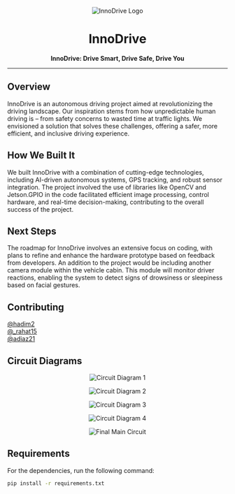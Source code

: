 <p align="center">
  <img src="https://github.com/HadiM2/InnoDrive/assets/97601068/3fc7d619-0d88-4fa2-b9be-f3b18a938138" alt="InnoDrive Logo">
</p>

<h1 align="center">InnoDrive</h1>

<p align="center"><strong>InnoDrive: Drive Smart, Drive Safe, Drive You</strong></p>

---

## Overview
InnoDrive is an autonomous driving project aimed at revolutionizing the driving landscape. Our inspiration stems from how unpredictable human driving is – from safety concerns to wasted time at traffic lights. We envisioned a solution that solves these challenges, offering a safer, more efficient, and inclusive driving experience.

## How We Built It
We built InnoDrive with a combination of cutting-edge technologies, including AI-driven autonomous systems, GPS tracking, and robust sensor integration. The project involved the use of libraries like OpenCV and Jetson.GPIO in the code facilitated efficient image processing, control hardware, and real-time decision-making, contributing to the overall success of the project.

## Next Steps
The roadmap for InnoDrive involves an extensive focus on coding, with plans to refine and enhance the hardware prototype based on feedback from developers. An addition to the project would be including another camera module within the vehicle cabin. This module will monitor driver reactions, enabling the system to detect signs of drowsiness or sleepiness based on facial gestures.

## Contributing
[@hadim2](https://github.com/hadim2)  
[@_rahat15](https://github.com/_rahat15)  
[@adiaz21](https://github.com/adiaz21)

## Circuit Diagrams
<p align="center">
  <img src="https://github.com/HadiM2/InnoDrive/assets/97601068/b0a54c77-b9f2-4593-9d3f-df91ba02fe39" alt="Circuit Diagram 1">
</p>
<p align="center">
  <img src="https://github.com/HadiM2/InnoDrive/assets/97601068/c37d7faf-13fa-4ee9-a60c-ffc12056e0ab" alt="Circuit Diagram 2">
</p>
<p align="center">
  <img src="https://github.com/HadiM2/InnoDrive/assets/97601068/97f94004-e0e1-43c3-a0a2-0093cc82d656" alt="Circuit Diagram 3">
</p>
<p align="center">
  <img src="https://github.com/HadiM2/InnoDrive/assets/97601068/f005ecd9-8d3f-4462-b23d-8b5181924c99" alt="Circuit Diagram 4">
</p>
<p align="center">
  <img src="https://github.com/HadiM2/InnoDrive/assets/97601068/4f8172e7-d565-4c9a-aa02-51434aa0f9bb" alt="Final Main Circuit">
</p>

## Requirements
For the dependencies, run the following command:
```bash
pip install -r requirements.txt
